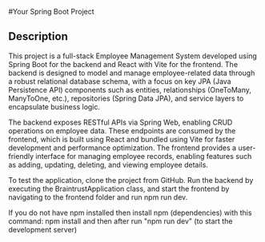 #Your Spring Boot Project

## Description
This project is a full-stack Employee Management System developed using Spring Boot for the backend and React with Vite for the frontend. 
The backend is designed to model and manage employee-related data through a robust relational database schema, 
with a focus on key JPA (Java Persistence API) components such as entities, relationships (OneToMany, ManyToOne, etc.), 
repositories (Spring Data JPA), and service layers to encapsulate business logic.

The backend exposes RESTful APIs via Spring Web, enabling CRUD operations on employee data. 
These endpoints are consumed by the frontend, which is built using React and bundled using Vite for faster development and performance optimization. 
The frontend provides a user-friendly interface for managing employee records, enabling features such as adding, updating, deleting, and viewing employee details.

To test the application, clone the project from GitHub. Run the backend by executing the BraintrustApplication class,
and start the frontend by navigating to the frontend folder and run npm run dev.

If you do not have npm installed then install npm (dependencies) with this command: npm install and then after run "npm run dev" (to start the development server) 